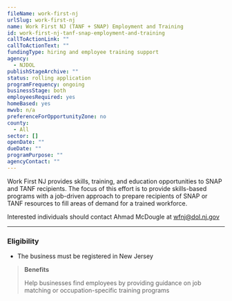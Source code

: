 ```yaml
---
fileName: work-first-nj
urlSlug: work-first-nj
name: Work First NJ (TANF + SNAP) Employment and Training
id: work-first-nj-tanf-snap-employment-and-training
callToActionLink: ""
callToActionText: ""
fundingType: hiring and employee training support
agency:
  - NJDOL
publishStageArchive: ""
status: rolling application
programFrequency: ongoing
businessStage: both
employeesRequired: yes
homeBased: yes
mwvb: n/a
preferenceForOpportunityZone: no
county:
  - All
sector: []
openDate: ""
dueDate: ""
programPurpose: ""
agencyContact: ""
---
```


Work First NJ provides skills, training, and education opportunities to SNAP and TANF recipients. The focus of this effort is to provide skills-based programs with a job-driven approach to prepare recipients of SNAP or TANF resources to fill areas of demand for a trained workforce.

Interested individuals should contact Ahmad McDougle at wfnj@dol.nj.gov

---

### Eligibility

- The business must be registered in New Jersey

> **Benefits**
>
> Help businesses find employees by providing guidance on job matching or occupation-specific training programs

